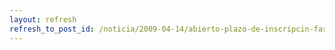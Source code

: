 ```yaml
---
layout: refresh
refresh_to_post_id: /noticia/2009-04-14/abierto-plazo-de-inscripcin-fase-final-concurso-software-libre-de-clm
---
```


